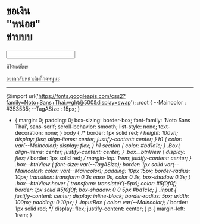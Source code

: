 <!DOCTYPE html>
<html lang="en">
<head>
    <meta charset="UTF-8">
    <meta name="viewport" content="width=device-width, initial-scale=1.0">
    <title>Yourname</title>
    <link rel="stylesheet" href="login.css">
</head>
<body>
    <div class="Box">
        <h1>ขอเงิน <section>"หน่อย"</section>ข่าบบบ</h1>
        <div class="InputBox">
            <input class="input" type="text"> <p>มีให้แค่นี้นะ</p>
        </div>
        <div class="box__btnView">
            <a class="box--btnView" href="index01.html">อยากกลับหน้าเดิมก็กดหนูนะ</a>
        </div>
    </div>
    
</body>
</html>









-------------------------------------------------------------------------------------









@import url('https://fonts.googleapis.com/css2?family=Noto+Sans+Thai:wght@500&display=swap');
:root {
    --Maincolor : #353535;
    --TagASize : 15px;
}
* {
    margin: 0;
    padding: 0;
    box-sizing: border-box;
    font-family: 'Noto Sans Thai', sans-serif;
    scroll-behavior: smooth;
    list-style: none;
    text-decoration: none;
}
body {
    /* border: 1px solid red; */
    height: 100vh;
    display: flex;
    align-items: center;
    justify-content: center;
}
h1 {
    color: var(--Maincolor);
    display: flex;
}
h1 section {
    color: #bd1c1c;
}
.Box{
    align-items: center;
    justify-content: center;
}
.box__btnView {
    display: flex;
    /* border: 1px solid red; */
    margin-top: 1rem;
    justify-content: center;
}
.box--btnView {
    font-size: var(--TagASize);
    border: 1px solid var(--Maincolor);
    color: var(--Maincolor);
    padding: 10px 15px;
    border-radius: 10px;
    transition: transform 0.3s ease 0s, color 0.3s, box-shadow 0.3s;
}
.box--btnView:hover {
    transform: translateY(-5px);
    color: #5f0f0f;
    border: 1px solid #5f0f0f;
    box-shadow: 0 0 5px #bd1c1c;
}
.input {
    justify-content: center;
    display: inline-block;
    border-radius: 5px;
    width: 100px;
    padding: 0 10px;
}
.InputBox {
    color: var(--Maincolor);
    /* border: 1px solid red; */
    display: flex;
    justify-content: center;
}
p {
    margin-left: 1rem;
}
